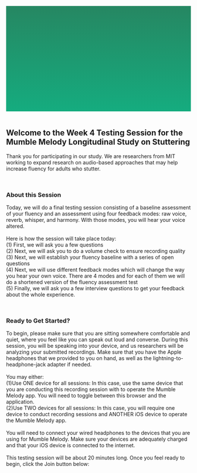 <section style="height: 30vw; min-height: 15rem;
      background: linear-gradient(#268762, #15ac7f)">
        <div style="
          height: 30vw;
          min-height: 15rem;
          background-image: url(https://raw.githubusercontent.com/alishakodibagkar/MumbleMelody_Longitudinal_Week4/master/protocol/mainlogooval2.svg);
          background-position: center;
          background-size: contain;
          background-repeat: no-repeat">
        </div>
      </section>
      <br>


<section>
<div class="container-fluid">
  <h2>Welcome to the Week 4 Testing Session for the Mumble Melody Longitudinal Study on Stuttering</h2>
  <p>Thank you for participating in our study. We are researchers from MIT working to expand research on audio-based approaches that may help increase fluency for adults who stutter.
  </p>
</div>
</section>


<section>
  <div class="text" style="padding-top: 1rem">
    <h3>About this Session</h3>
    <p>Today, we will do a final testing session consisting of a baseline assessment of your fluency and an assessment using four feedback modes: raw voice, reverb, whisper, and harmony. With those modes, you will hear your voice altered.<br><br>Here is how the session will take place today:
<br>(1) First, we will ask you a few questions
<br>(2) Next, we will ask you to do a volume check to ensure recording quality
<br>(3) Next, we will establish your fluency baseline with a series of open questions
<br>(4) Next, we will use different feedback modes which will change the way you hear your own voice. There are 4 modes and for each of them we will do a shortened version of the fluency assessment test
<br>(5) Finally, we will ask you a few interview questions to get your feedback about the whole experience. 
    </p>
  </div>
</div>
</section>

<section>
  <div class="text" style="padding-top: 1rem">
    <h3>Ready to Get Started?</h3>
    <p>To begin, please make sure that you are sitting somewhere comfortable and quiet, where you feel like you can speak out loud and converse.  During this session, you will be speaking into your device, and us researchers will be analyzing your submitted recordings. Make sure that you have the Apple headphones that we provided to you on hand, as well as the lightning-to-headphone-jack adapter if needed.<br><br>You may either:<br>(1)Use ONE device for all sessions: In this case, use the same device that you are conducting this recording session with to operate the Mumble Melody app. You will need to toggle between this browser and the application.<br>(2)Use TWO devices for all sessions: In this case, you will require one device to conduct recording sessions and ANOTHER iOS device to operate the Mumble Melody app.<br><br>You will need to connect your wired headphones to the devices that you are using for Mumble Melody. Make sure your devices are adequately charged and that your iOS device is connected to the internet.<br><br>This testing session will be about 20 minutes long. Once you feel ready to begin, click the Join button below:
    </p>
  </div>
</div>
</section>
